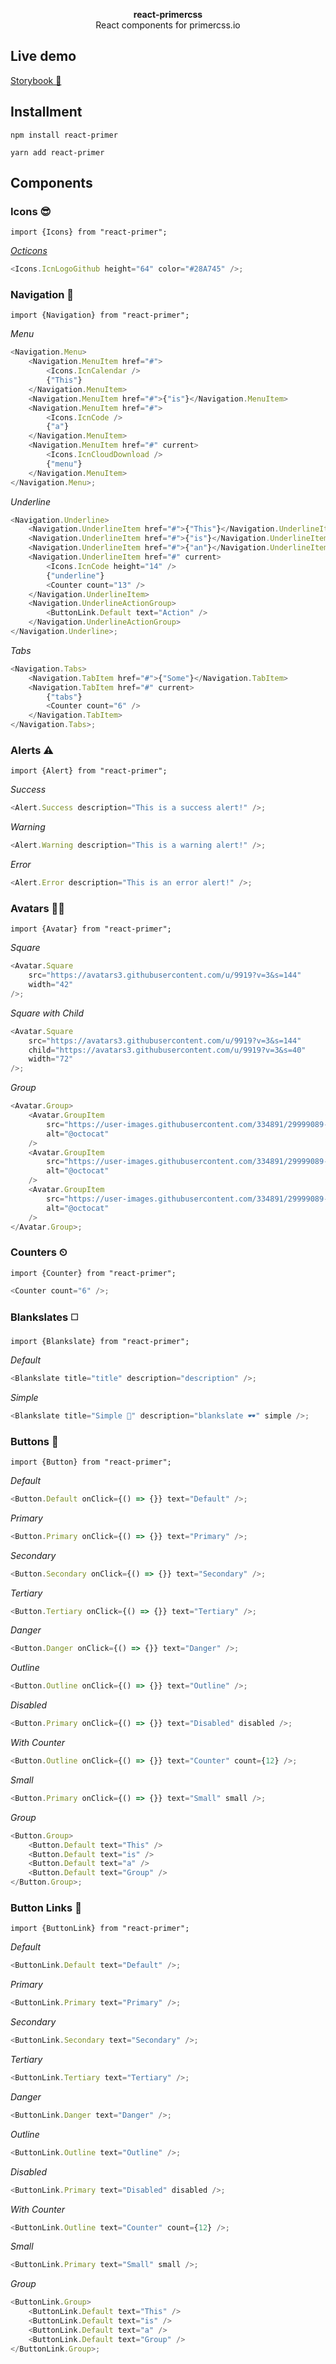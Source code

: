 <p align="center">
<b>react-primercss</b><br/>
React components for primercss.io
</p>

## Live demo

[Storybook 🔎](https://jmgaya.github.io/react-primercss/?selectedKind=Icon&selectedStory=with%20color&full=0&down=1&left=1&panelRight=0&downPanel=storybook%2Factions%2Factions-panel)

## Installment

```
npm install react-primer
```

```
yarn add react-primer
```

## Components

### Icons 😎

`import {Icons} from "react-primer";`

_[Octicons](https://octicons.github.com/)_

```js
<Icons.IcnLogoGithub height="64" color="#28A745" />;
```

### Navigation 🔮

`import {Navigation} from "react-primer";`

_Menu_

```js
<Navigation.Menu>
    <Navigation.MenuItem href="#">
        <Icons.IcnCalendar />
        {"This"}
    </Navigation.MenuItem>
    <Navigation.MenuItem href="#">{"is"}</Navigation.MenuItem>
    <Navigation.MenuItem href="#">
        <Icons.IcnCode />
        {"a"}
    </Navigation.MenuItem>
    <Navigation.MenuItem href="#" current>
        <Icons.IcnCloudDownload />
        {"menu"}
    </Navigation.MenuItem>
</Navigation.Menu>;
```

_Underline_

```js
<Navigation.Underline>
    <Navigation.UnderlineItem href="#">{"This"}</Navigation.UnderlineItem>
    <Navigation.UnderlineItem href="#">{"is"}</Navigation.UnderlineItem>
    <Navigation.UnderlineItem href="#">{"an"}</Navigation.UnderlineItem>
    <Navigation.UnderlineItem href="#" current>
        <Icons.IcnCode height="14" />
        {"underline"}
        <Counter count="13" />
    </Navigation.UnderlineItem>
    <Navigation.UnderlineActionGroup>
        <ButtonLink.Default text="Action" />
    </Navigation.UnderlineActionGroup>
</Navigation.Underline>;
```

_Tabs_

```js
<Navigation.Tabs>
    <Navigation.TabItem href="#">{"Some"}</Navigation.TabItem>
    <Navigation.TabItem href="#" current>
        {"tabs"}
        <Counter count="6" />
    </Navigation.TabItem>
</Navigation.Tabs>;
```

### Alerts ⚠️

`import {Alert} from "react-primer";`

_Success_

```js
<Alert.Success description="This is a success alert!" />;
```

_Warning_

```js
<Alert.Warning description="This is a warning alert!" />;
```

_Error_

```js
<Alert.Error description="This is an error alert!" />;
```

### Avatars 🙋🏻

`import {Avatar} from "react-primer";`

_Square_

```js
<Avatar.Square
    src="https://avatars3.githubusercontent.com/u/9919?v=3&s=144"
    width="42"
/>;
```

_Square with Child_

```js
<Avatar.Square
    src="https://avatars3.githubusercontent.com/u/9919?v=3&s=144"
    child="https://avatars3.githubusercontent.com/u/9919?v=3&s=40"
    width="72"
/>;
```

_Group_

```js
<Avatar.Group>
    <Avatar.GroupItem
        src="https://user-images.githubusercontent.com/334891/29999089-2837c968-9009-11e7-92c1-6a7540a594d5.png"
        alt="@octocat"
    />
    <Avatar.GroupItem
        src="https://user-images.githubusercontent.com/334891/29999089-2837c968-9009-11e7-92c1-6a7540a594d5.png"
        alt="@octocat"
    />
    <Avatar.GroupItem
        src="https://user-images.githubusercontent.com/334891/29999089-2837c968-9009-11e7-92c1-6a7540a594d5.png"
        alt="@octocat"
    />
</Avatar.Group>;
```

### Counters ⏲

`import {Counter} from "react-primer";`

```js
<Counter count="6" />;
```

### Blankslates ◻️

`import {Blankslate} from "react-primer";`

_Default_

```js
<Blankslate title="title" description="description" />;
```

_Simple_

```js
<Blankslate title="Simple 👏" description="blankslate 🕶" simple />;
```

### Buttons 🔘

`import {Button} from "react-primer";`

_Default_

```js
<Button.Default onClick={() => {}} text="Default" />;
```

_Primary_

```js
<Button.Primary onClick={() => {}} text="Primary" />;
```

_Secondary_

```js
<Button.Secondary onClick={() => {}} text="Secondary" />;
```

_Tertiary_

```js
<Button.Tertiary onClick={() => {}} text="Tertiary" />;
```

_Danger_

```js
<Button.Danger onClick={() => {}} text="Danger" />;
```

_Outline_

```js
<Button.Outline onClick={() => {}} text="Outline" />;
```

_Disabled_

```js
<Button.Primary onClick={() => {}} text="Disabled" disabled />;
```

_With Counter_

```js
<Button.Outline onClick={() => {}} text="Counter" count={12} />;
```

_Small_

```js
<Button.Primary onClick={() => {}} text="Small" small />;
```

_Group_

```js
<Button.Group>
    <Button.Default text="This" />
    <Button.Default text="is" />
    <Button.Default text="a" />
    <Button.Default text="Group" />
</Button.Group>;
```

### Button Links 🔳

`import {ButtonLink} from "react-primer";`

_Default_

```js
<ButtonLink.Default text="Default" />;
```

_Primary_

```js
<ButtonLink.Primary text="Primary" />;
```

_Secondary_

```js
<ButtonLink.Secondary text="Secondary" />;
```

_Tertiary_

```js
<ButtonLink.Tertiary text="Tertiary" />;
```

_Danger_

```js
<ButtonLink.Danger text="Danger" />;
```

_Outline_

```js
<ButtonLink.Outline text="Outline" />;
```

_Disabled_

```js
<ButtonLink.Primary text="Disabled" disabled />;
```

_With Counter_

```js
<ButtonLink.Outline text="Counter" count={12} />;
```

_Small_

```js
<ButtonLink.Primary text="Small" small />;
```

_Group_

```js
<ButtonLink.Group>
    <ButtonLink.Default text="This" />
    <ButtonLink.Default text="is" />
    <ButtonLink.Default text="a" />
    <ButtonLink.Default text="Group" />
</ButtonLink.Group>;
```
